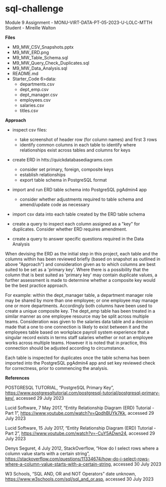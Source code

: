 # sql-challenge
Module 9 Assignment - MONU-VIRT-DATA-PT-05-2023-U-LOLC-MTTH
Student - Mireille Walton

**Files**

-	M9_MW_CSV_Snapshots.pptx
-	M9_MW_ERD.png
-	M9_MW_Table_Schema.sql
-	M9_MW_Query_Check_Duplicates.sql
-	M9_MW_Data_Analysis.sql
-	README.md
-	Starter_Code 6>data:	
	-	departments.csv
	-	dept_emp.csv
	-	dept_manager.csv
	-	employees.csv
	-	salaries.csv
	-	titles.csv

**Approach**

-	inspect csv files: 
	-	take screenshot of header row (for column names) and first 3 rows
	-	identify common columns in each table to identify where relationships exist across tables and columns for keys

-	create ERD in htts://quickdatabasediagrams.com
	-	consider set primary, foreign, composite keys
	-	establish relationships
	-	export table schema in PostgreSQL format

-	import and run ERD table schema into PostgreSQL pgAdmin4 app
	-	consider whether adjustments required to table schema and amend/update code as necessary

-	import csv data into each table created by the ERD table schema

-	create a query to inspect each column assigned as a "key" for duplicates. Consider whether ERD requires amendment.  

-	create a query to answer specific questions required in the Data Analysis
	 
When devising the ERD as the initial step in this project, each table and the columns within has been reviewed briefly (based on snapshot as outlined in above "Approach") and consideration given as to which columns are best suited to be set as a 'primary key'.  Where there is a possibility that the column that is best suited as 'primary key' may contain duplicate values, a further assessment is made to determine whether a composite key would be the best practice approach.  

For example: within the dept_manager table, a department manager role may be shared by more than one employee; or one employee may manage one or more departments.  Accordingly both columns have been used to create a unique composite key.  The dept_emp table has been treated in a similar manner as one employee resource may be split across multiple teams. Consideration was given to the salaries data table and a decision made that a one to one connection is likely to exist between it and the employees table based on workplace payroll system experience that a singular record exists in terms staff salaries whether or not an employee works across multiple teams.  However it is noted that in practice, this connection should be adjusted according to circumstance.  

Each table is inspected for duplicates once the table schema has been imported into the PostgreSQL pgAdmin4 app and set key reviewed check for correctness, prior to commencing the analysis.   

**References**

POSTGRESQL TUTORIAL, “PostgreSQL Primary Key”, https://www.postgresqltutorial.com/postgresql-tutorial/postgresql-primary-key/, accessed 29 July 2023

Lucid Software,  7 May 2017,  “Entity Relationship Diagram (ERD) Tutorial - Part 1”, https://www.youtube.com/watch?v=QpdhBUYk7Kk, accessed 29 July 2023

Lucid Software,  15 July 2017,  “Entity Relationship Diagram (ERD) Tutorial - Part 2”, https://www.youtube.com/watch?v=-CuY5ADwn24, accessed 29 July 2023

Denys Seguret, 4 July 2012, StackOverflow, “How do I select rows where a column value starts with a certain string”, https://stackoverflow.com/questions/11334674/how-do-i-select-rows-where-a-column-value-starts-with-a-certain-string, accessed 30 July 2023

W3 Schools, “SQL AND, OR and NOT Operators” date unknown, https://www.w3schools.com/sql/sql_and_or.asp, accessed 30 July 2023  




  

